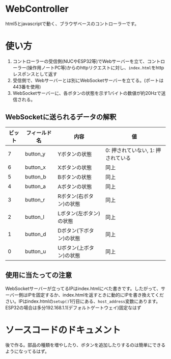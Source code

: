 # WebController
html5とjavascriptで動く、ブラウザベースのコントローラーです。

# 使い方
1. コントローラーの受信側(NUCやESP32等)でWebサーバーを立て、コントローラー(操作用ノートPC等)からのhttpリクエストに対し、```index.html```をhttpレスポンスとして返す
1. 受信側で、Webサーバーとは別にWebSocketサーバーを立てる。(ポートは443番を使用)
1. WebSocketサーバーに、各ボタンの状態を示す1バイトの数値が約20Hzで送信される。

## WebSocketに送られるデータの解釈
| ビット | フィールド名 | 内容 | 値 |
| ----- | ----- | ----- | ----- |
| 7 | button_y | Yボタンの状態 | 0: 押されていない, 1: 押されている|
| 6 | button_x | Xボタンの状態 | 同上 |
| 5 | button_b | Bボタンの状態 | 同上 |
| 4 | button_a | Aボタンの状態 | 同上 |
| 3 | button_r | Rボタン(右ボタン)の状態 | 同上 |
| 2 | button_l | Lボタン(左ボタン)の状態 | 同上 |
| 1 | button_d | Dボタン(下ボタン)の状態 | 同上 |
| 0 | button_u | Uボタン(上ボタン)の状態 | 同上 |

## 使用に当たっての注意
WebSocketサーバーが立ってるIPはindex.htmlにべた書きです。したがって、サーバー側はIPを固定するか、index.htmlを返すときに動的にIPを書き換えてください。IPはindex.htmlの```setup()```1行目にある、```host_address```変数にあります。ESP32の場合は多分192.168.1.1(デフォルトゲートウェイ)固定なはず

# ソースコードのドキュメント
後で作る。部品の種類を増やしたり、ボタンを追加したりするのは簡単にできるようになってるはず。